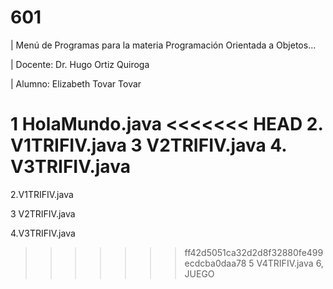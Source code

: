 # 601

| Menú de Programas para la materia Programación Orientada a Objetos...

| Docente: Dr. Hugo Ortiz Quiroga 

| Alumno: Elizabeth Tovar Tovar 

1  HolaMundo.java
<<<<<<< HEAD
2. V1TRIFIV.java
3  V2TRIFIV.java
4. V3TRIFIV.java
=======

2.V1TRIFIV.java 

3  V2TRIFIV.java 

4.V3TRIFIV.java 

>>>>>>> ff42d5051ca32d2d8f32880fe499ecdcba0daa78
5  V4TRIFIV.java
6, JUEGO